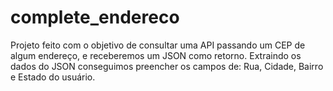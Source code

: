 # complete_endereco
Projeto feito com o objetivo de consultar uma API passando um CEP de algum endereço, e receberemos um JSON como retorno. Extraindo os dados do JSON conseguimos preencher os campos de: Rua, Cidade, Bairro e Estado do usuário. 
